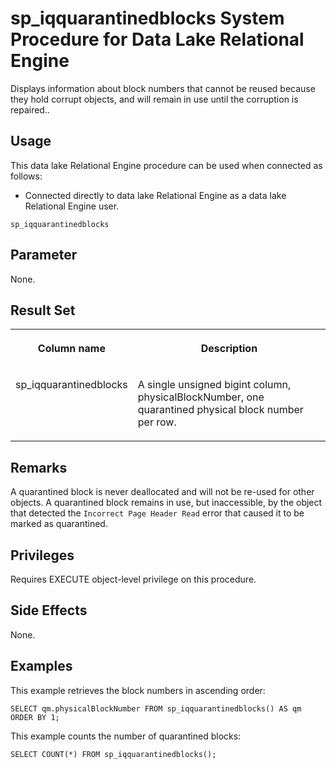 <!-- loio649c0a5500af44d192fc7e8ac6e3a538 -->

# sp\_iqquarantinedblocks System Procedure for Data Lake Relational Engine

Displays information about block numbers that cannot be reused because they hold corrupt objects, and will remain in use until the corruption is repaired..



<a name="loio649c0a5500af44d192fc7e8ac6e3a538__section_umy_gqn_14b"/>

## Usage

This data lake Relational Engine procedure can be used when connected as follows:

-   Connected directly to data lake Relational Engine as a data lake Relational Engine user.



```
sp_iqquarantinedblocks
```



<a name="loio649c0a5500af44d192fc7e8ac6e3a538__section_gpx_2kd_4fb"/>

## Parameter

None.



## Result Set


<table>
<tr>
<th valign="top">

Column name

</th>
<th valign="top">

Description

</th>
</tr>
<tr>
<td valign="top">

sp\_iqquarantinedblocks

</td>
<td valign="top">

A single unsigned bigint column, physicalBlockNumber, one quarantined physical block number per row.

</td>
</tr>
</table>



<a name="loio649c0a5500af44d192fc7e8ac6e3a538__section_m5g_yjd_4fb"/>

## Remarks

A quarantined block is never deallocated and will not be re-used for other objects. A quarantined block remains in use, but inaccessible, by the object that detected the `Incorrect Page Header Read` error that caused it to be marked as quarantined.



<a name="loio649c0a5500af44d192fc7e8ac6e3a538__section_ekd_bld_4fb"/>

## Privileges

Requires EXECUTE object-level privilege on this procedure.



<a name="loio649c0a5500af44d192fc7e8ac6e3a538__section_ptp_jjd_4fb"/>

## Side Effects

None.



<a name="loio649c0a5500af44d192fc7e8ac6e3a538__section_on4_bjd_4fb"/>

## Examples

This example retrieves the block numbers in ascending order:

```
SELECT qm.physicalBlockNumber FROM sp_iqquarantinedblocks() AS qm ORDER BY 1;
```

This example counts the number of quarantined blocks:

```
SELECT COUNT(*) FROM sp_iqquarantinedblocks();
```

